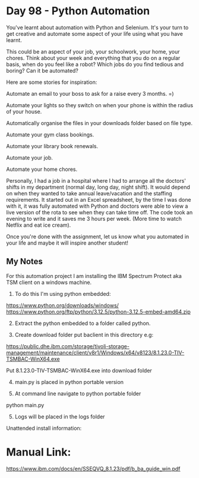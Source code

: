 Day 98 - Python Automation
============================

You've learnt about automation with Python and Selenium. It's your turn to get creative and automate some aspect of your life using what you have learnt.

This could be an aspect of your job, your schoolwork, your home, your chores. Think about your week and everything that you do on a regular basis, when do you feel like a robot? Which jobs do you find tedious and boring? Can it be automated?

Here are some stories for inspiration:

Automate an email to your boss to ask for a raise every 3 months. =)

Automate your lights so they switch on when your phone is within the radius of your house.

Automatically organise the files in your downloads folder based on file type.

Automate your gym class bookings.

Automate your library book renewals.

Automate your job.

Automate your home chores.

Personally, I had a job in a hospital where I had to arrange all the doctors' shifts in my department (normal day, long day, night shift). It would depend on when they wanted to take annual leave/vacation and the staffing requirements. It started out in an Excel spreadsheet, by the time I was done with it, it was fully automated with Python and doctors were able to view a live version of the rota to see when they can take time off. The code took an evening to write and it saves me 3 hours per week. (More time to watch Netflix and eat ice cream).

Once you're done with the assignment, let us know what you automated in your life and maybe it will inspire another student!



My Notes
-------------------

For this automation project I am installing the IBM Spectrum Protect aka TSM client on a windows machine.  


1. To do this I'm using python embedded:

https://www.python.org/downloads/windows/
https://www.python.org/ftp/python/3.12.5/python-3.12.5-embed-amd64.zip

2. Extract the python embedded to a folder called python.

3. Create download folder put baclient in this directory e.g:

https://public.dhe.ibm.com/storage/tivoli-storage-management/maintenance/client/v8r1/Windows/x64/v8123/8.1.23.0-TIV-TSMBAC-WinX64.exe

Put 8.1.23.0-TIV-TSMBAC-WinX64.exe into download folder

4. main.py is placed in python portable version

5. At command line navigate to python portable folder

python main.py

5. Logs will be placed in the logs folder

Unattended install information:

Manual Link:
===============

https://www.ibm.com/docs/en/SSEQVQ_8.1.23/pdf/b_ba_guide_win.pdf